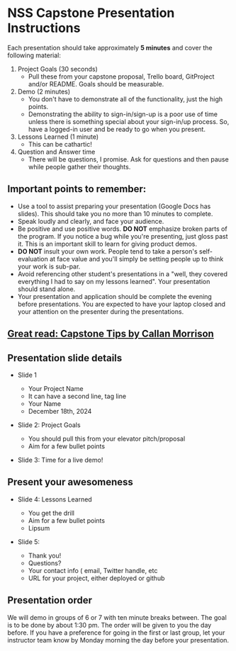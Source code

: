 # NSS Capstone Presentation Instructions

Each presentation should take approximately **5 minutes** and cover the following material:

1. Project Goals (30 seconds)
    * Pull these from your capstone proposal, Trello board, GitProject and/or README. Goals should be measurable.
2. Demo (2 minutes)
    * You don't have to demonstrate all of the functionality, just the high points.
    * Demonstrating the ability to sign-in/sign-up is a poor use of time unless there is something special about your sign-in/up process. So, have a logged-in user and be ready to go when you present.
3. Lessons Learned (1 minute)
    * This can be cathartic!
4. Question and Answer time
    * There will be questions, I promise.  Ask for questions and then pause while people gather their thoughts.


## Important points to remember:

* Use a tool to assist preparing your presentation  (Google Docs has slides). This should take you no more than 10 minutes to complete.
* Speak loudly and clearly, and face your audience.
* Be positive and use positive words. **DO NOT** emphasize broken parts of the program.  If you notice a bug while you're presenting, just gloss past it. This is an important skill to learn for giving product demos.
* **DO NOT** insult your own work.  People tend to take a person's self-evaluation at face value and you'll simply be setting people up to think your work is sub-par.
* Avoid referencing other student's presentations in a "well, they covered everything I had to say on my lessons learned".  Your presentation should stand alone.
* Your presentation and application should be complete the evening before presentations. You are expected to have your laptop closed and your attention on the presenter during the presentations.


## <a href="https://docs.google.com/document/d/1QNOeCBsw4tMSl-5xp1nF65Z8Ot0FqZBrJYXu_Nsa_Uc/edit?usp=sharing">Great read: Capstone Tips by Callan Morrison</a>

## Presentation slide details
+ Slide 1
   + Your Project Name
   + It can have a second line, tag line
   + Your Name
   + December 18th, 2024

+ Slide 2: Project Goals
   + You should pull this from your elevator pitch/proposal</li>
   + Aim for a few bullet points

+ Slide 3: Time for a live demo!

## Present your awesomeness

+ Slide 4: Lessons Learned
   + You get the drill
   + Aim for a few bullet points
   + Lipsum

+ Slide 5:
   + Thank you!
   + Questions?
   + Your contact info ( email, Twitter handle, etc
   + URL for your project, either deployed or github
   
## Presentation order 
We will demo in groups of 6 or 7 with ten minute breaks between. The goal is to be done by about 1:30 pm. The order will be given to you the day before. If you have a preference for going in the first or last group, let your instructor team know by Monday morning the day before your presentation.

